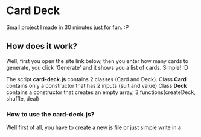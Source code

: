 # Card Deck
 
Small project I made in 30 minutes just for fun. :P

## How does it work?
Well, first you open the site link below, then you enter how many cards to generate, you click 'Generate' and it shows you a list of cards. Simple! :D 

The script **card-deck.js** contains 2 classes (Card and Deck).
Class **Card** contains only a constructor that has 2 inputs (suit and value)
Class **Deck** contains a constructor that creates an empty array, 3 functions(createDeck, shuffle, deal)

### How to use the card-deck.js?

Well first of all, you have to create a new js file or just simple write in a <script> tag.

```javascript
var deck = new Deck(); // Creates an empty deck;
var num = 4;
deck.createDeck(suits, values); // Takes from the arrays 'suits' and 'values' from card-deck.js and creates an array of cards (52)
deck.shuffle(); // Shuffles the deck once. To shuffle it more than once you can use 'deck.shuffleDeck(num)'
var cards = deck.deal(num); // 'num' is a variable and should take an integer (1 <= num <= 52)
// Print out the dealt cards
for(var i = 0; i < cards.length; i++)
    console.log(cards[i].value + ' of ' + cards[i].suit);

```

### Known bugs:
- The site is not optimized very well for mobile and etc.. 
 
Link to website:
